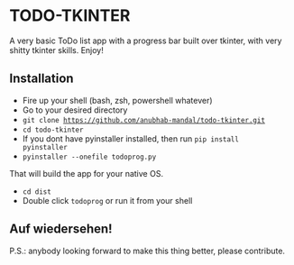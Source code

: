 # TODO-TKINTER
A very basic ToDo list app with a progress bar built over tkinter, with very shitty tkinter skills. Enjoy!

Installation
------------
- Fire up your shell (bash, zsh, powershell whatever)
- Go to your desired directory
- <code>git clone https://github.com/anubhab-mandal/todo-tkinter.git</code>
- <code>cd todo-tkinter</code>
- If you dont have pyinstaller installed, then run <code>pip install pyinstaller</code>
- <code>pyinstaller --onefile todoprog.py</code>

That will build the app for your native OS.

- <code>cd dist</code>
- Double click <code>todoprog</code> or run it from your shell


Auf wiedersehen!
----------------

P.S.: anybody looking forward to make this thing better, please contribute.
